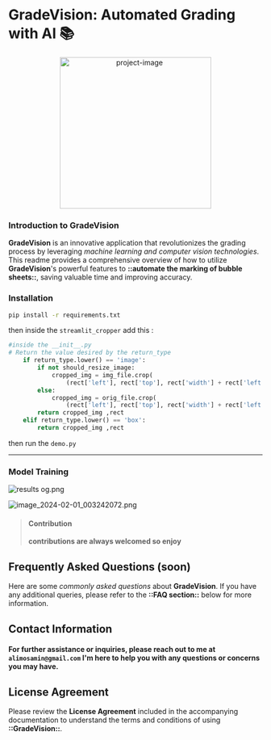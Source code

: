 # GradeVision: Automated Grading with AI 📚

<p align="center"><img src="https://i.imgur.com/kNml2pg.png" alt="project-image" width="300"></p>

### Introduction to GradeVision

**GradeVision** is an innovative application that revolutionizes the grading process by leveraging *machine learning and computer vision technologies*. This readme provides a comprehensive overview of how to utilize **GradeVision**'s powerful features to **::automate the marking of bubble sheets::**, saving valuable time and improving accuracy.

### Installation

```bash
pip install -r requirements.txt
```

then inside the `streamlit_cropper` add this :

```python
#inside the __init__.py
# Return the value desired by the return_type
    if return_type.lower() == 'image':
        if not should_resize_image:
            cropped_img = img_file.crop(
                (rect['left'], rect['top'], rect['width'] + rect['left'], rect['height'] + rect['top']))
        else:
            cropped_img = orig_file.crop(
                (rect['left'], rect['top'], rect['width'] + rect['left'], rect['height'] + rect['top']))
        return cropped_img ,rect
    elif return_type.lower() == 'box':
        return cropped_img ,rect
```

then run the `demo.py`

---
### Model Training

![results og.png](https://res.craft.do/user/full/be14c41e-87a5-e02f-b254-a3dbdd7e102b/doc/fcdbaecc-49d8-f0b1-e255-43a18c23012f/c50fc1d7-b030-4e29-b42b-2846206ea638)

![image_2024-02-01_003242072.png](https://res.craft.do/user/full/be14c41e-87a5-e02f-b254-a3dbdd7e102b/doc/fcdbaecc-49d8-f0b1-e255-43a18c23012f/f9d1988f-0a03-4b85-ba43-038e679705fc)

> #### **Contribution**
> **contributions are always welcomed so enjoy**

## Frequently Asked Questions (soon)

Here are some *commonly asked questions* about **GradeVision**. If you have any additional queries, please refer to the **::FAQ section::** below for more information.

## Contact Information


#### For further assistance or inquiries, please reach out to me at `alimosamin@gmail.com` I'm here to help you with any questions or concerns you may have.

## License Agreement

Please review the **License Agreement** included in the accompanying documentation to understand the terms and conditions of using **::GradeVision::**.

